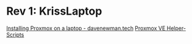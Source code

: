 # Rev 1: KrissLaptop
[Installing Proxmox on a laptop - davenewman.tech](https://davenewman.tech/blog/install-proxmox-on-a-laptop/)
[Proxmox VE Helper-Scripts](https://tteck.github.io/Proxmox/)